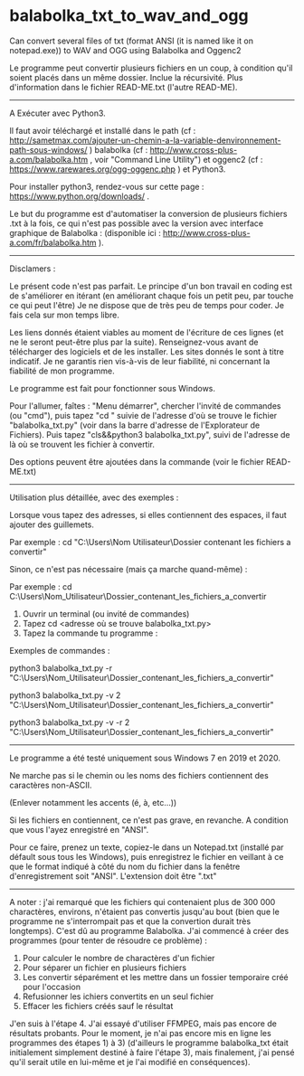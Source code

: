 # balabolka_txt_to_wav_and_ogg
Can convert several files of txt (format ANSI (it is named like it on notepad.exe)) to WAV and OGG using Balabolka and Oggenc2


Le programme peut convertir plusieurs fichiers en un coup, à condition qu'il soient placés dans un même dossier. Inclue la récursivité.
Plus d'information dans le fichier READ-ME.txt (l'autre READ-ME).

____

A Exécuter avec Python3.


Il faut avoir téléchargé et installé dans le path (cf : http://sametmax.com/ajouter-un-chemin-a-la-variable-denvironnement-path-sous-windows/ )  balabolka (cf : http://www.cross-plus-a.com/balabolka.htm , voir "Command Line Utility") et oggenc2 (cf : https://www.rarewares.org/ogg-oggenc.php ) et Python3.

Pour installer python3, rendez-vous sur cette page : https://www.python.org/downloads/ .

Le but du programme est d'automatiser la conversion de plusieurs fichiers .txt à la fois, ce qui n'est pas possible avec la version avec interface graphique de Balabolka : (disponible ici : http://www.cross-plus-a.com/fr/balabolka.htm ).

___

Disclamers : 


Le présent code n'est pas parfait. Le principe d'un bon travail en coding est de s'améliorer en itérant (en améliorant chaque fois un petit peu, par touche ce qui peut l'être)
Je ne dispose que de très peu de temps pour coder. Je fais cela sur mon temps libre.

Les liens donnés étaient viables au moment de l'écriture de ces lignes (et ne le seront peut-être plus par la suite).
Renseignez-vous avant de télécharger des logiciels et de les installer. Les sites donnés le sont à titre indicatif. Je ne garantis rien vis-à-vis de leur fiabilité, ni concernant la fiabilité de mon programme.

Le programme est fait pour fonctionner sous Windows.

Pour l'allumer, faîtes : "Menu démarrer", chercher l'invité de commandes (ou "cmd"), puis tapez "cd " suivie de l'adresse d'où se trouve le fichier "balabolka_txt.py" (voir dans la barre d'adresse de l'Explorateur de Fichiers). Puis tapez "cls&&python3 balabolka_txt.py", suivi de l'adresse de là où se trouvent les fichier à convertir.

Des options peuvent être ajoutées dans la commande (voir le fichier READ-ME.txt)

____

Utilisation plus détaillée, avec des exemples : 


Lorsque vous tapez des adresses, si elles contiennent des espaces, il faut ajouter des guillemets.

Par exemple :  cd "C:\Users\Nom Utilisateur\Dossier contenant les fichiers a convertir"

Sinon, ce n'est pas nécessaire (mais ça marche quand-même) :

Par exemple : cd C:\Users\Nom_Utilisateur\Dossier_contenant_les_fichiers_a_convertir


1) Ouvrir un terminal (ou invité de commandes)
2) Tapez cd <adresse où se trouve balabolka_txt.py>
3) Tapez la commande tu programme :


Exemples de commandes : 


python3 balabolka_txt.py -r "C:\Users\Nom_Utilisateur\Dossier_contenant_les_fichiers_a_convertir"

python3 balabolka_txt.py -v 2 "C:\Users\Nom_Utilisateur\Dossier_contenant_les_fichiers_a_convertir"

python3 balabolka_txt.py -v -r 2 "C:\Users\Nom_Utilisateur\Dossier_contenant_les_fichiers_a_convertir"

___

Le programme a été testé uniquement sous Windows 7 en 2019 et 2020.


Ne marche pas si le chemin ou les noms des fichiers contiennent des caractères non-ASCII.

(Enlever notamment les accents (é, à, etc...))

Si les fichiers en contiennent, ce n'est pas grave, en revanche. A condition que vous l'ayez enregistré en "ANSI".

Pour ce faire, prenez un texte, copiez-le dans un Notepad.txt (installé par défault sous tous les Windows), puis enregistrez le fichier en veillant à ce que le format indiqué à côté du nom du fichier dans la fenêtre d'enregistrement soit "ANSI". L'extension doit être ".txt"

___

A noter : j'ai remarqué que les fichiers qui contenaient plus de 300 000 charactères, environs, n'étaient pas convertis jusqu'au bout (bien que le programme ne s'interrompait pas et que la convertion durait très longtemps). C'est dû au programme Balabolka. J'ai commencé à créer des programmes (pour tenter de résoudre ce problème) :

1) Pour calculer le nombre de charactères d'un fichier
2) Pour séparer un fichier en plusieurs fichiers
3) Les convertir séparément et les mettre dans un fossier temporaire créé pour l'occasion
4) Refusionner les ichiers convertits en un seul fichier
5) Effacer les fichiers créés sauf le résultat

J'en suis à l'étape 4. J'ai essayé d'utiliser FFMPEG, mais pas encore de résultats probants.
Pour le moment, je n'ai pas encore mis en ligne les programmes des étapes 1) à 3) (d'ailleurs le programme balabolka_txt était initialement simplement destiné à faire l'étape 3), mais finalement, j'ai pensé qu'il serait utile en lui-même et je l'ai modifié en conséquences).
